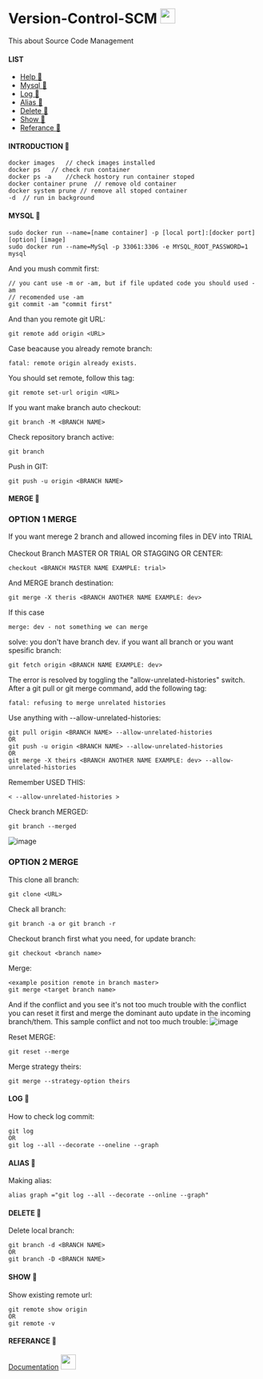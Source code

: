 # Version-Control-SCM <img src="https://raw.githubusercontent.com/MartinHeinz/MartinHeinz/master/wave.gif" width="30px">
This about Source Code Management

#### LIST
- [Help 👻](#introduction-)
- [Mysql 👻](#mysql-)
- [Log 👻](#log-)
- [Alias 👻](#alias-)
- [Delete 👻](#delete-)
- [Show 👻](#show-)
- [Referance 👻](#referance-)

#### INTRODUCTION 👻

    docker images   // check images installed
    docker ps   // check run container
    docker ps -a    //check hostory run container stoped
    docker container prune  // remove old container
    docker system prune // remove all stoped container
    -d  // run in background

#### MYSQL 👻

    sudo docker run --name=[name container] -p [local port]:[docker port] [option] [image]
    sudo docker run --name=MySql -p 33061:3306 -e MYSQL_ROOT_PASSWORD=1  mysql

And you mush commit first:
    
    // you cant use -m or -am, but if file updated code you should used -am
    // recomended use -am
    git commit -am "commit first" 

And than you remote git URL:

    git remote add origin <URL>

Case beacause you already remote branch:
    
    fatal: remote origin already exists.
    
You should set remote, follow this tag:

    git remote set-url origin <URL>

If you want make branch auto checkout:

    git branch -M <BRANCH NAME>

Check repository branch active:
    
    git branch

Push in GIT:

    git push -u origin <BRANCH NAME>

#### MERGE 👻
### OPTION 1 MERGE
If you want merege 2 branch and allowed incoming files in DEV into TRIAL <br>
<br>
Checkout Branch MASTER OR TRIAL OR STAGGING OR CENTER:

    checkout <BRANCH MASTER NAME EXAMPLE: trial>

And MERGE branch destination:

    git merge -X theris <BRANCH ANOTHER NAME EXAMPLE: dev>

If this case 
    
    merge: dev - not something we can merge

solve: you don't have branch dev.
if you want all branch or you want spesific branch:

    git fetch origin <BRANCH NAME EXAMPLE: dev>

The error is resolved by toggling the "allow-unrelated-histories" switch. After a git pull or git merge command, add the following tag:

    fatal: refusing to merge unrelated histories

Use anything with --allow-unrelated-histories:

    git pull origin <BRANCH NAME> --allow-unrelated-histories
    OR
    git push -u origin <BRANCH NAME> --allow-unrelated-histories
    OR
    git merge -X theirs <BRANCH ANOTHER NAME EXAMPLE: dev> --allow-unrelated-histories
    
Remember USED THIS:

    < --allow-unrelated-histories >
    
Check branch MERGED:
    
    git branch --merged

![image](https://user-images.githubusercontent.com/77251566/139561661-2b62076c-b9cd-4f84-a977-b64c5cfba81a.png)

### OPTION 2 MERGE
This clone all branch:
    
    git clone <URL>

Check all branch:
    
    git branch -a or git branch -r

Checkout branch first what you need, for update branch:
    
    git checkout <branch name>

Merge:
    
    <example position remote in branch master>
    git merge <target branch name>

And if the conflict and you see it's not too much trouble with the conflict you can reset it first and merge the dominant auto update in the incoming branch/them.
This sample conflict and not too much trouble:
![image](https://user-images.githubusercontent.com/77251566/147038638-7de51fa3-b4b1-4f04-8141-73d24a62dd21.png)

Reset MERGE:
    
    git reset --merge
    
Merge strategy theirs:
    
    git merge --strategy-option theirs

#### LOG 👻
How to check log commit:

    git log
    OR
    git log --all --decorate --oneline --graph

#### ALIAS 👻
Making alias:
    
    alias graph ="git log --all --decorate --online --graph"

#### DELETE 👻
Delete local branch:
    
    git branch -d <BRANCH NAME>
    OR
    git branch -D <BRANCH NAME>
    
#### SHOW 👻
Show existing remote url:
    
    git remote show origin
    OR
    git remote -v

#### REFERANCE 👻
[Documentation](https://docs.github.com/en/get-started/getting-started-with-git/managing-remote-repositories) <img src="https://raw.githubusercontent.com/MartinHeinz/MartinHeinz/master/wave.gif" width="30px">
